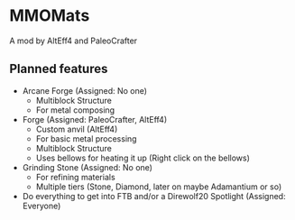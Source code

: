MMOMats
=======

A mod by AltEff4 and PaleoCrafter

Planned features
----------------

- Arcane Forge (Assigned: No one)
  - Multiblock Structure
  - For metal composing
- Forge (Assigned: PaleoCrafter, AltEff4)
  - Custom anvil (AltEff4)
  - For basic metal processing
  - Multiblock Structure
  - Uses bellows for heating it up (Right click on the bellows)
- Grinding Stone (Assigned: No one)
  - For refining materials
  - Multiple tiers (Stone, Diamond, later on maybe Adamantium or so)
- Do everything to get into FTB and/or a Direwolf20 Spotlight (Assigned: Everyone)
